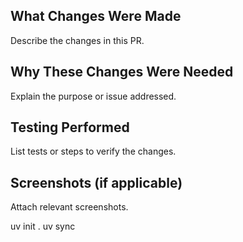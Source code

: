 ## What Changes Were Made
Describe the changes in this PR.

## Why These Changes Were Needed
Explain the purpose or issue addressed.

## Testing Performed
List tests or steps to verify the changes.

## Screenshots (if applicable)
Attach relevant screenshots.

uv init .
uv sync